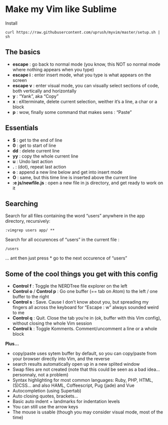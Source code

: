 # Make my Vim like Sublime

Install

```
curl https://raw.githubusercontent.com/uprush/myvim/master/setup.sh | sh
```

## The basics
* **escape** : go back to normal mode (you know, this NOT so normal mode where nothing appears when you type)
* **escape i** : enter insert mode, what you type is what appears on the screen
* **escape v** : enter visual mode, you can visually select sections of code, both vertically and horizontally
* **y** : “Yank”, aka “Copy”
* **x** : eXterminate, delete current selection, weither it’s a line, a char or a block
* **p** : wow, finally some command that makes sens : “Paste”



## Essentials
* **$** : get to the end of line
* **0** : get to start of line
* **dd** : delete current line
* **yy** : copy the whole current line
* **u** : Undo last action
* **.** : (dot), repeat last action
* **o** : append a new line below and get into insert mode
* **O** : same, but this time line is inserted above the current line
* **:e js/newfile.js** : open a new file in js directory, and get ready to work on it



## Searching
Search for all files containing the word “users” anywhere in the app directory, recursively:

```
:vimgrep users app/ **
```

Search for all occurences of “users” in the current file :
```
/users
```

… ant then just press * go to the next occurence of “users”



## Some of the cool things you get with this config
* **Control f** : Toggle the NERDTree file explorer on the left
* **Control o** / **Control p** : Go one buffer (== tab on Atom) to the left / one buffer to the right
* **Control s** : Save. Cause I don’t know about you, but spreading my fingers all across the keyboard for “Escape : w” always sounded weird to me
* **Control q** : Quit. Close the tab you’re in (ok, buffer with this Vim config), without closing the whole Vim session
* **Control k** : Toggle Komments. Comment/uncomment a line or a whole block

**Plus…**

* copy/paste uses sytem buffer by default, so you can copy/paste from your browser directly into Vim, and the reverse
* search results automatically open up in a new splited window
* Swap files are not created (note that this could be seen as a bad idea… personnaly, not a problem)
* Syntax highlighting for most common languages: Ruby, PHP, HTML, (S)CSS… and also HAML, Coffeescript, Pug (jade) and Vue
* Autocompletion (using Supertab)
* Auto closing quotes, brackets…
* Basic auto indent + landmarks for indentation levels
* You can still use the arrow keys
* The mouse is usable (though you may consider visual mode, most of the time)

